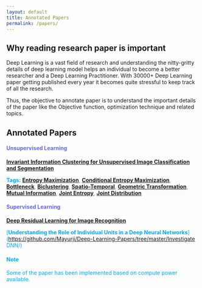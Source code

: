 ```yaml
---
layout: default
title: Annotated Papers
permalink: /papers/
---
```

## Why reading research paper is important

Deep Learning is a vast field of research and understanding the nitty-gritty details of
deep learning model helps an individual to become a better researcher and a Deep Learning Practitioner.
With 30000+ Deep Learning paper getting published every year it becomes quite stressful to keep track of
all the research.

Thus, the objective to annotate paper is to understand the important details of the paper like the Objective function,
optimization technique and related topics.

## **Annotated Papers**

#### **<span style="color:#6666ff">Unsupervised Learning</span>**

<span style="color:#00aaff">
  
[**Invariant Information Clustering for Unsupervised Image Classification and Segmentation**](https://github.com/Mayurji/Deep-Learning-Papers/tree/master/Invariant%20Information%20Clustering)

**Tags:** [**Entropy Maximization**](https://en.wikipedia.org/wiki/Principle_of_maximum_entropy), [**Conditional Entropy Maximization**](https://en.wikipedia.org/wiki/Conditional_entropy), [**Bottleneck**](https://ai.stackexchange.com/questions/4864/what-is-the-concept-of-tensorflow-bottlenecks), [**Biclustering**](https://en.wikipedia.org/wiki/Biclustering), [**Spatio-Temporal**](https://www.omnisci.com/technical-glossary/spatial-temporal), 
[**Geometric Transformation**](https://en.wikipedia.org/wiki/Geometric_transformation), [**Mutual Information**](https://en.wikipedia.org/wiki/Mutual_information), [**Joint Entropy**](https://en.wikipedia.org/wiki/Joint_entropy), [**Joint Distribution**](https://en.wikipedia.org/wiki/Joint_probability_distribution)
</span>


#### **<span style="color:#6666ff">Supervised Learning</span>**

[**Deep Residual Learning for Image Recognition**](https://github.com/Mayurji/Deep-Learning-Papers/tree/master/Resnet) 

[**Understanding the Role of Individual Units in a Deep Neural Networks**](https://github.com/Mayurji/Deep-Learning-Papers/tree/master/Investigate DNN/)

#### Note
Some of the paper has been implemented based on compute power available.
